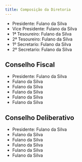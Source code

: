 ```yaml
---
title: Composição da Diretoria
---
```


- Presidente: Fulano da Silva
- Vice Presidente: Fulano da Silva
- 1ª Tesoureiro: Fulano da Silva
- 2ª Tesoureiro: Fulano da Silva
- 1º Secretario: Fulano da Silva
- 2º Secretario: Fulano da Silva

## Conselho Fiscal

- Presidente: Fulano da Silva
- Fulano da Silva
- Fulano da Silva
- Fulano da Silva
- Fulano da Silva
- Fulano da Silva

## Conselho Deliberativo

- Presidente: Fulano da Silva
- Fulano da Silva
- Fulano da Silva
- Fulano da Silva
- Fulano da Silva
- Fulano da Silva
